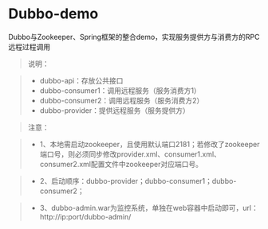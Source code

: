 # Dubbo-demo
Dubbo与Zookeeper、Spring框架的整合demo，实现服务提供方与消费方的RPC远程过程调用

>说明：

>* dubbo-api：存放公共接口
>* dubbo-consumer1：调用远程服务（服务消费方1）
>* dubbo-consumer2：调用远程服务（服务消费方2）
>* dubbo-provider：提供远程服务（服务提供方）


>注意：

>* 1、本地需启动zookeeper，且使用默认端口2181；若修改了zookeeper端口号，则必须同步修改provider.xml、consumer1.xml、consumer2.xml配置文件中zookeeper对应端口号。

>* 2、启动顺序：dubbo-provider；dubbo-consumer1；dubbo-consumer2；

>* 3、dubbo-admin.war为监控系统，单独在web容器中启动即可，url：http://ip:port/dubbo-admin/